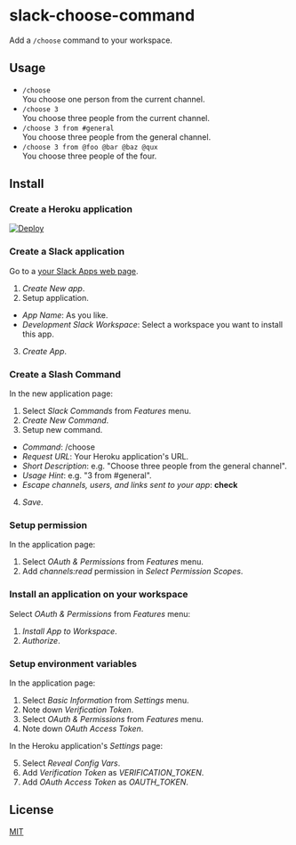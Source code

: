 # slack-choose-command

Add a `/choose` command to your workspace.

## Usage

- `/choose`  
  You choose one person from the current channel.
- `/choose 3`  
  You choose three people from the current channel.
- `/choose 3 from #general`  
  You choose three people from the general channel.
- `/choose 3 from @foo @bar @baz @qux`  
  You choose three people of the four.

## Install

### Create a Heroku application

[![Deploy](https://www.herokucdn.com/deploy/button.svg)](https://heroku.com/deploy)

### Create a Slack application

Go to a [your Slack Apps web page](https://api.slack.com/apps).

1. _Create New app_.
2. Setup application.

- _App Name_: As you like.
- _Development Slack Workspace_: Select a workspace you want to install this app.

3. _Create App_.

### Create a Slash Command

In the new application page:

1. Select _Slack Commands_ from _Features_ menu.
2. _Create New Command_.
3. Setup new command.

- _Command_: /choose
- _Request URL_: Your Heroku application's URL.
- _Short Description_: e.g. "Choose three people from the general channel".
- _Usage Hint_: e.g. "3 from #general".
- _Escape channels, users, and links sent to your app_: **check**

4. _Save_.

### Setup permission

In the application page:

1. Select _OAuth & Permissions_ from _Features_ menu.
2. Add _channels:read_ permission in _Select Permission Scopes_.

### Install an application on your workspace

Select _OAuth & Permissions_ from _Features_ menu:

1. _Install App to Workspace_.
2. _Authorize_.

### Setup environment variables

In the application page:

1. Select _Basic Information_ from _Settings_ menu.
2. Note down _Verification Token_.
3. Select _OAuth & Permissions_ from _Features_ menu.
4. Note down _OAuth Access Token_.

In the Heroku application's _Settings_ page:

5. Select _Reveal Config Vars_.
6. Add _Verification Token_ as _VERIFICATION_TOKEN_.
7. Add _OAuth Access Token_ as _OAUTH_TOKEN_.

## License

[MIT](LICENSE)
